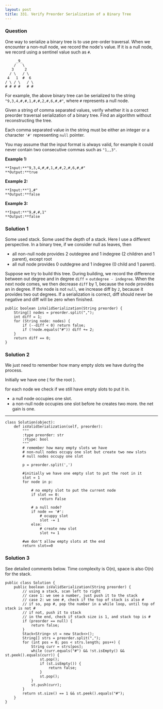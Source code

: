 ```yaml
---
layout: post
title: 331. Verify Preorder Serialization of a Binary Tree
---
```

### Question
One way to serialize a binary tree is to use pre-order traversal. When we
encounter a non-null node, we record the node's value. If it is a null node,
we record using a sentinel value such as `#`.

    
    
         _9_
        /   \
       3     2
      / \   / \
     4   1  #  6
    / \ / \   / \
    # # # #   # #
    

For example, the above binary tree can be serialized to the string
`"9,3,4,#,#,1,#,#,2,#,6,#,#"`, where `#` represents a null node.

Given a string of comma separated values, verify whether it is a correct
preorder traversal serialization of a binary tree. Find an algorithm without
reconstructing the tree.

Each comma separated value in the string must be either an integer or a
character `'#'` representing `null` pointer.

You may assume that the input format is always valid, for example it could
never contain two consecutive commas such as `"1,,3"`.

**Example 1:**

    
    
    **Input:**"9,3,4,#,#,1,#,#,2,#,6,#,#"
    **Output:**true

**Example 2:**

    
    
    **Input:**"1,#"
    **Output:**false
    

**Example 3:**

    
    
    **Input:**"9,#,#,1"
    **Output:**false

### Solution 1
Some used stack. Some used the depth of a stack. Here I use a different
perspective. In a binary tree, if we consider null as leaves, then

  * all non-null node provides 2 outdegree and 1 indegree (2 children and 1 parent), except root
  * all null node provides 0 outdegree and 1 indegree (0 child and 1 parent).

Suppose we try to build this tree. During building, we record the difference
between out degree and in degree `diff` = `outdegree - indegree`. When the
next node comes, we then decrease `diff` by 1, because the node provides an in
degree. If the node is not `null`, we increase diff by `2`, because it
provides two out degrees. If a serialization is correct, diff should never be
negative and diff will be zero when finished.

    
    
    public boolean isValidSerialization(String preorder) {
        String[] nodes = preorder.split(",");
        int diff = 1;
        for (String node: nodes) {
            if (--diff < 0) return false;
            if (!node.equals("#")) diff += 2;
        }
        return diff == 0;
    }


### Solution 2
We just need to remember how many empty slots we have during the process.

Initially we have one ( for the root ).

for each node we check if we still have empty slots to put it in.

  * a null node occupies one slot.
  * a non-null node occupies one slot before he creates two more. the net gain is one.

* * *
    
    
    class Solution(object):
        def isValidSerialization(self, preorder):
            """
            :type preorder: str
            :rtype: bool
            """
            # remember how many empty slots we have
            # non-null nodes occupy one slot but create two new slots
            # null nodes occupy one slot
            
            p = preorder.split(',')
            
            #initially we have one empty slot to put the root in it
            slot = 1
            for node in p:
                
                # no empty slot to put the current node
                if slot == 0:
                    return False
                    
                # a null node?
                if node == '#':
                    # ocuppy slot
                    slot -= 1
                else:
                    # create new slot
                    slot += 1
            
            #we don't allow empty slots at the end
            return slot==0


### Solution 3
See detailed comments below. Time complexity is O(n), space is also O(n) for
the stack.

    
    
    public class Solution {
        public boolean isValidSerialization(String preorder) {
            // using a stack, scan left to right
            // case 1: we see a number, just push it to the stack
            // case 2: we see #, check if the top of stack is also #
            // if so, pop #, pop the number in a while loop, until top of stack is not #
            // if not, push it to stack
            // in the end, check if stack size is 1, and stack top is #
            if (preorder == null) {
                return false;
            }
            Stack<String> st = new Stack<>();
            String[] strs = preorder.split(",");
            for (int pos = 0; pos < strs.length; pos++) {
                String curr = strs[pos];
                while (curr.equals("#") && !st.isEmpty() && st.peek().equals(curr)) {
                    st.pop();
                    if (st.isEmpty()) {
                        return false;
                    }
                    st.pop();
                }
                st.push(curr);
            }
            return st.size() == 1 && st.peek().equals("#");
        }
    }



